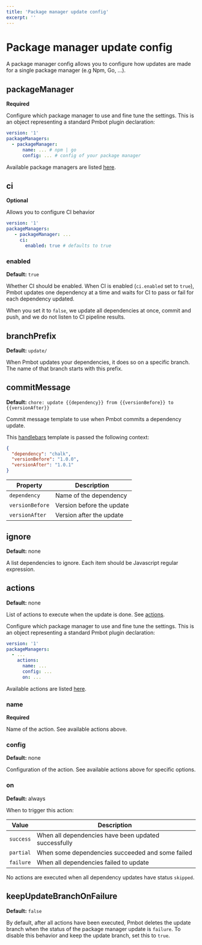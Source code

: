 ```yaml
---
title: 'Package manager update config'
excerpt: ''
---
```


# Package manager update config

A package manager config allows you to configure how updates are made for a single package manager (e.g Npm, Go, ...).

<div class="table-of-content"></div>

## packageManager

**Required**

Configure which package manager to use and fine tune the settings. This is an object representing a standard Pmbot plugin declaration:

<div class="code-group" data-props='{ "lineNumbers": ["true"] }'>

```yaml
version: '1'
packageManagers:
  - packageManager:
      name: ... # npm | go
      config: ... # config of your package manager
```

</div>

Available package managers are listed [here](/plugins/plugin-list#package-managers).

## ci

**Optional**

Allows you to configure CI behavior

<div class="code-group" data-props='{ "lineNumbers": ["true"] }'>

```yaml
version: '1'
packageManagers:
   - packageManager: ...
     ci:
       enabled: true # defaults to true
```

</div>

### enabled

**Default:** `true`

Whether CI should be enabled. When CI is enabled (`ci.enabled` set to `true`), Pmbot updates one dependency at a time and waits for CI to pass or fail for each dependency updated.

When you set it to `false`, we update all dependencies at once, commit and push, and we do not listen to CI pipeline results.


## branchPrefix

**Default:** `update/`

When Pmbot updates your dependencies, it does so on a specific branch. The name of that branch starts with this prefix.

## commitMessage

**Default:** `chore: update {{dependency}} from {{versionBefore}} to {{versionAfter}}`

Commit message template to use when Pmbot commits a dependency update.

This [handlebars](https://handlebarsjs.com/guide/#what-is-handlebars) template is passed the following context:

<div class="code-group" data-props='{ "lineNumbers": ["true"] }'>

```json
{
  "dependency": "chalk",
  "versionBefore": "1.0.0",
  "versionAfter": "1.0.1"
}
```

</div>

| Property        | Description               |
| --------------- | ------------------------- |
| `dependency`    | Name of the dependency    |
| `versionBefore` | Version before the update |
| `versionAfter`  | Version after the update  |

## ignore

**Default:** none

A list dependencies to ignore. Each item should be Javascript regular expression.

## actions

**Default:** none

List of actions to execute when the update is done. See [actions](/actions).

Configure which package manager to use and fine tune the settings. This is an object representing a standard Pmbot plugin declaration:

<div class="code-group" data-props='{ "lineNumbers": ["true"] }'>

```yaml
version: '1'
packageManagers:
  - ...
    actions:
      name: ...
      config: ...
      on: ...
```

</div>

Available actions are listed [here](/plugins/plugin-list#actions).

### name

**Required**

Name of the action. See available actions above.

### config

**Default:** none

Configuration of the action. See available actions above for specific options.

### on

**Default:** always

When to trigger this action:

| Value     | Description                                          |
| --------- | ---------------------------------------------------- |
| `success` | When all dependencies have been updated successfully |
| `partial` | When some dependencies succeeded and some failed     |
| `failure` | When all dependencies failed to update               |

<div class="blockquote" data-props='{ "mod": "warning" }'>

No actions are executed when all dependency updates have status `skipped`.

</div>

## keepUpdateBranchOnFailure

**Default:** `false`

By default, after all actions have been executed, Pmbot deletes the update branch when the status of the package manager update is `failure`. To disable this behavior and keep the update branch, set this to `true`.
